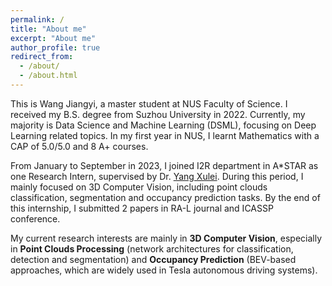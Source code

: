 ```yaml
---
permalink: /
title: "About me"
excerpt: "About me"
author_profile: true
redirect_from: 
  - /about/
  - /about.html
---
```


This is Wang Jiangyi, a master student at NUS Faculty of Science. I received my B.S. degree from Suzhou University in 2022. Currently, my majority is Data Science and Machine Learning (DSML), focusing on Deep Learning related topics. In my first year in NUS, I learnt Mathematics with a CAP of 5.0/5.0 and 8 A+ courses.

From January to September in 2023, I joined I2R department in A*STAR as one Research Intern, supervised by Dr. [Yang Xulei](https://scholar.google.com.sg/citations?user=tXkwIK8AAAAJ&hl=en). During this period, I mainly focused on 3D Computer Vision, including point clouds classification, segmentation and occupancy prediction tasks. By the end of this internship, I submitted 2 papers in RA-L journal and ICASSP conference.

My current research interests are mainly in <b>3D Computer Vision</b>, especially in <b>Point Clouds Processing</b> (network architectures for classification, detection and segmentation) and <b>Occupancy Prediction</b> (BEV-based approaches, which are widely used in Tesla autonomous driving systems).
